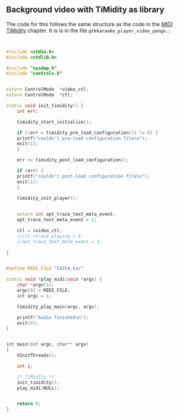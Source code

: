 
##  Background video with TiMidity as library 


The code for this follows the same structure as the code
in the [MIDI TiMidity](../..MIDI/Timidity/) chapter. It is is in the file `gtkkaraoke_player_video_pango.`:

```cpp


#include <stdio.h>
#include <stdlib.h>

#include "sysdep.h"
#include "controls.h"


extern ControlMode  *video_ctl;
extern ControlMode  *ctl;

static void init_timidity() {
    int err;

    timidity_start_initialize();

    if ((err = timidity_pre_load_configuration()) != 0) {
	printf("couldn't pre-load configuration file\n");
	exit(1);
    }

    err += timidity_post_load_configuration();

    if (err) {
	printf("couldn't post-load configuration file\n");
	exit(1);
    }

    timidity_init_player();

    
    extern int opt_trace_text_meta_event;
    opt_trace_text_meta_event = 1;

    ctl = &video_ctl;
    //ctl->trace_playing = 1;
    //opt_trace_text_meta_event = 1;
    
}


#define MIDI_FILE "54154.kar"

static void *play_midi(void *args) {
    char *argv[1];
    argv[0] = MIDI_FILE;
    int argc = 1;

    timidity_play_main(argc, argv);

    printf("Audio finished\n");
    exit(0);
}


int main(int argc, char** argv)
{
    XInitThreads();

    int i;

    /* TiMidity */
    init_timidity();
    play_midi(NULL);


    return 0;
}


      
```



